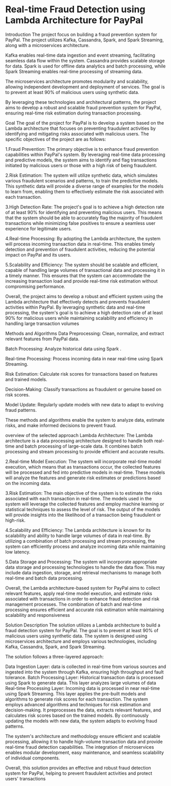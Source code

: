 # Real-time Fraud Detection using Lambda Architecture for PayPal

Introduction
  The  project focus on building a fraud prevention system for PayPal. The project utilizes Kafka, Cassandra, Spark, and Spark Streaming, along with a microservices architecture.

  Kafka enables real-time data ingestion and event streaming, facilitating seamless data flow within the system. Cassandra provides scalable storage for  data. Spark is used for offline data analytics and batch processing, while Spark Streaming enables real-time processing of streaming data.

  The microservices architecture promotes modularity and scalability, allowing independent development and deployment of services. The goal is to prevent at least 90% of malicious users using synthetic data.

  By leveraging these technologies and architectural patterns, the project aims to develop a robust and scalable fraud prevention system for PayPal, ensuring real-time risk estimation during transaction processing.


Goal
  The goal of the project for PayPal is to develop a system based on the Lambda architecture that focuses on preventing fraudulent activities by identifying and mitigating risks associated with malicious users. The specific objectives of the project are as follows:

  1.Fraud Prevention: The primary objective is to enhance fraud prevention capabilities within PayPal's system. By leveraging real-time data processing and predictive models, the system aims to identify and flag transactions initiated by malicious users or those with a high risk of being fraudulent.

  2.Risk Estimation: The system will utilize synthetic data, which simulates various fraudulent scenarios and patterns, to train the predictive models. This synthetic data will provide a diverse range of examples for the models to learn from, enabling them to effectively estimate the risk associated with each transaction.

  3.High Detection Rate: The project's goal is to achieve a high detection rate of at least 90% for identifying and preventing malicious users. This means that the system should be able to accurately flag the majority of fraudulent transactions while minimizing false positives to ensure a seamless user experience for legitimate users.

  4.Real-time Processing: By adopting the Lambda architecture, the system will process incoming transaction data in real-time. This enables timely detection and prevention of fraudulent activities, reducing the potential impact on PayPal and its users.

  5.Scalability and Efficiency: The system should be scalable and efficient, capable of handling large volumes of transactional data and processing it in a timely manner. This ensures that the system can accommodate the increasing transaction load and provide real-time risk estimation without compromising performance.

  Overall, the project aims to develop a robust and efficient system using the Lambda architecture that effectively detects and prevents fraudulent activities within PayPal. By leveraging synthetic data and real-time processing, the system's goal is to achieve a high detection rate of at least 90% for malicious users while maintaining scalability and efficiency in handling large transaction volumes

Methods and Algorithms
  Data Preprocessing: Clean, normalize, and extract relevant features from PayPal data.
  
  Batch Processing: Analyze historical data using Spark .
  
  Real-time Processing: Process incoming data in near real-time using Spark Streaming.
  
  Risk Estimation: Calculate risk scores for transactions based on features and trained models.
  
  Decision-Making: Classify transactions as fraudulent or genuine based on risk scores.
  
  Model Update: Regularly update models with new data to adapt to evolving fraud patterns.
  
  These methods and algorithms enable the system to analyze data, estimate risks, and make informed decisions to prevent fraud.
  

overview of the selected approach
  Lambda Architecture: The Lambda architecture is a data processing architecture designed to handle both real-time and batch processing of large-scale data. It combines batch processing and stream processing to provide efficient and accurate results.

  2.Real-time Model Execution: The system will incorporate real-time model execution, which means that as transactions occur, the collected features will be processed and fed into predictive models in real-time. These models will analyze the features and generate risk estimates or predictions based on the incoming data.

  3.Risk Estimation: The main objective of the system is to estimate the risks associated with each transaction in real-time. The models used in the system will leverage the collected features and employ machine learning or statistical techniques to assess the level of risk. The output of the models will provide insights into the likelihood of a transaction being fraudulent or high-risk.

  4.Scalability and Efficiency: The Lambda architecture is known for its scalability and ability to handle large volumes of data in real-time. By utilizing a combination of batch processing and stream processing, the system can efficiently process and analyze incoming data while maintaining low latency.

  5.Data Storage and Processing: The system will incorporate appropriate data storage and processing technologies to handle the data flow. This may include data ingestion, storage, and retrieval mechanisms to manage both real-time and batch data processing.

  Overall, the Lambda architecture-based system for PayPal aims to collect relevant features, apply real-time model execution, and estimate risks associated with transactions in order to enhance fraud detection and risk management processes. The combination of batch and real-time processing ensures efficient and accurate risk estimation while maintaining scalability and responsiveness


Solution Description
  The solution utilizes a Lambda architecture to build a fraud detection system for PayPal. The goal is to prevent at least 90% of malicious users using synthetic data. The system is designed using microservices architecture and employs various technologies, including Kafka, Cassandra, Spark, and Spark Streaming.

  The solution follows a three-layered approach:

  Data Ingestion Layer:  data is collected in real-time from various sources and ingested into the system through Kafka, ensuring high throughput and fault tolerance.
  Batch Processing Layer: Historical transaction data is processed using Spark  to generate data. This layer analyzes large volumes of data 
  Real-time Processing Layer: Incoming  data is processed in near real-time using Spark Streaming. This layer applies the pre-built models and algorithms to generate risk scores for each transaction.
  The system employs advanced algorithms and techniques for risk estimation and decision-making. It preprocesses the data, extracts relevant features, and calculates risk scores based on the trained models. By continuously updating the models with new data, the system adapts to evolving fraud patterns.

  The system's architecture and methodology ensure efficient and scalable processing, allowing it to handle high-volume transaction data and provide real-time fraud detection capabilities. The integration of microservices enables modular development, easy maintenance, and seamless scalability of individual components.

  Overall, this solution provides an effective and robust fraud detection system for PayPal, helping to prevent fraudulent activities and protect users' transactions

